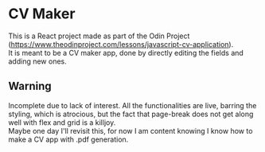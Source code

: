 # CV Maker

This is a React project made as part of the Odin Project (https://www.theodinproject.com/lessons/javascript-cv-application).  
It is meant to be a CV maker app, done by directly editing the fields and adding new ones.

## Warning

Incomplete due to lack of interest. All the functionalities are live, barring the styling, which is atrocious, but the fact that page-break does not get along well with flex and grid is a killjoy.  
Maybe one day I'll revisit this, for now I am content knowing I know how to make a CV app with .pdf generation.